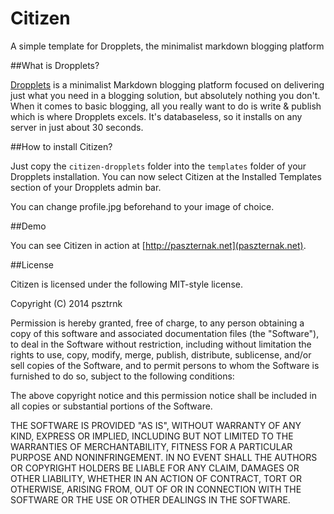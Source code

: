 Citizen
=======

A simple template for Dropplets, the minimalist markdown blogging platform

##What is Dropplets?

[Dropplets](https://github.com/circa75/dropplets) is a minimalist Markdown blogging platform focused on delivering just what you need in a blogging solution, but absolutely nothing you don't. When it comes to basic blogging, all you really want to do is write & publish which is where Dropplets excels. It's databaseless, so it installs on any server in just about 30 seconds. 

##How to install Citizen?

Just copy the `citizen-dropplets` folder into the `templates` folder of your Dropplets installation. You can now select Citizen at the Installed Templates section of your Dropplets admin bar.

You can change profile.jpg beforehand to your image of choice.

##Demo

You can see Citizen in action at [http://paszternak.net](paszternak.net).

##License

Citizen is licensed under the following MIT-style license.

Copyright (C) 2014 psztrnk


Permission is hereby granted, free of charge, to any person obtaining a copy of this software and associated documentation files (the "Software"), to deal in the Software without restriction, including without limitation the rights to use, copy, modify, merge, publish, distribute, sublicense, and/or sell copies of the Software, and to permit persons to whom the Software is furnished to do so, subject to the following conditions:

The above copyright notice and this permission notice shall be included in all copies or substantial portions of the Software.

THE SOFTWARE IS PROVIDED "AS IS", WITHOUT WARRANTY OF ANY KIND, EXPRESS OR IMPLIED, INCLUDING BUT NOT LIMITED TO THE WARRANTIES OF MERCHANTABILITY, FITNESS FOR A PARTICULAR PURPOSE AND NONINFRINGEMENT. IN NO EVENT SHALL THE AUTHORS OR COPYRIGHT HOLDERS BE LIABLE FOR ANY CLAIM, DAMAGES OR OTHER LIABILITY, WHETHER IN AN ACTION OF CONTRACT, TORT OR OTHERWISE, ARISING FROM, OUT OF OR IN CONNECTION WITH THE SOFTWARE OR THE USE OR OTHER DEALINGS IN THE SOFTWARE.

